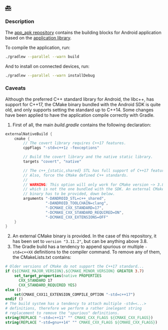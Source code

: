 [:back:](/home)
---

### Description

The [app_apk repository](https://gitlab.ethz.ch/tec/research/exot/app_apk) contains the building blocks for Android application based on the [application library](https://gitlab.ethz.ch/tec/research/exot/app_lib).

To compile the application, run:

```bash
./gradlew --parallel --warn build
```

And to install on connected devices, run:

```bash
./gradlew --parallel --warn installDebug
```

### Caveats

Although the preferred C++ standard library for Android, the libc++, has support for C++17, the CMake binary bundled with the Android SDK is quite old, and only supports setting the standard up to C++14. Some changes have been applied to have the application compile correctly with Gradle.

1. First of all, the main *build.gradle* contains the following declaration:
  ```gradle
  externalNativeBuild {
      cmake {
          // The covert library requires C++17 features.
          cppFlags "-std=c++1z -fexceptions"

          // Build the covert library and the native static library.
          targets "covert", "native"

          // The c++_{static,shared} STL has full support of C++17 features.
          // Also, force the CMake defined C++ standards.
          // 
          // WARNING: This option will only work for CMake version ~> 3.8, 
          // which is not the one bundled with the SDK. An external CMake
          // binary has to be provided, down below.
          arguments "-DANDROID_STL=c++_shared",
                    "-DANDROID_TOOLCHAIN=clang",
                    "-DCMAKE_CXX_STANDARD=17",
                    "-DCMAKE_CXX_STANDARD_REQUIRED=ON",
                    "-DCMAKE_CXX_EXTENSIONS=OFF"
      }
  }
  ```
2. An external CMake binary is provided. In the case of this repository, it has been set to `version "3.11.2"`, but can be anything above 3.8.
3. The Gradle build has a tendency to append spurious or multiple `-std=c++XX` definitions to the compiler command. To remove any of them, the CMakeLists.txt contains:
  ```cmake
  # Older versions of CMake do not support the C++17 standard...
  if (${CMAKE_MAJOR_VERSION}.${CMAKE_MINOR_VERSION} GREATER 3.7)
      set_target_properties(native PROPERTIES
        CXX_STANDARD 17
        CXX_STANDARD_REQUIRED YES)
  else ()
      set(CMAKE_CXX11_EXTENSION_COMPILE_OPTION "-std=c++17")
  endif ()
  # The build system has a tendency to attach multiple -std=<...>
  # definitions, therefore we perform a rather inelegant string
  # replacement to remove the "spurious" definitions.
  string(REPLACE "-std=c++11" "" CMAKE_CXX_FLAGS ${CMAKE_CXX_FLAGS})
  string(REPLACE "-std=gnu++14" "" CMAKE_CXX_FLAGS ${CMAKE_CXX_FLAGS})
  ```

